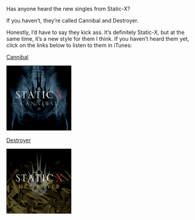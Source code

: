 Has anyone heard the new singles from Static-X?

If you haven’t, they’re called Cannibal and Destroyer.

Honestly, I’d have to say they kick ass. It’s definitely Static-X, but at the same time, it’s a new style for them I think. If you haven’t heard them yet, click on the links below to listen to them in iTunes:

[Cannibal](http://click.linksynergy.com/fs-bin/stat?id=oiyVbGokg9Q&offerid=78941&type=3&subid=0&tmpid=1826&RD_PARM1=http%253A%252F%252Fphobos.apple.com%252FWebObjects%252FMZStore.woa%252Fwa%252FviewAlbum%253Fi%253D213643666%2526id%253D213643664%2526s%253D143441%2526partnerId%253D30)

[](http://click.linksynergy.com/fs-bin/stat?id=oiyVbGokg9Q&offerid=78941&type=3&subid=0&tmpid=1826&RD_PARM1=http%253A%252F%252Fphobos.apple.com%252FWebObjects%252FMZStore.woa%252Fwa%252FviewAlbum%253Fi%253D213643666%2526id%253D213643664%2526s%253D143441%2526partnerId%253D30)

[![Static-X - Cannibal](picture-1-1.png)](http://click.linksynergy.com/fs-bin/stat?id=oiyVbGokg9Q&offerid=78941&type=3&subid=0&tmpid=1826&RD_PARM1=http%253A%252F%252Fphobos.apple.com%252FWebObjects%252FMZStore.woa%252Fwa%252FviewAlbum%253Fi%253D213643666%2526id%253D213643664%2526s%253D143441%2526partnerId%253D30)

[Destroyer](http://click.linksynergy.com/fs-bin/stat?id=oiyVbGokg9Q&offerid=78941&type=3&subid=0&tmpid=1826&RD_PARM1=http%253A%252F%252Fphobos.apple.com%252FWebObjects%252FMZStore.woa%252Fwa%252FviewAlbum%253Fi%253D214976377%2526id%253D214976344%2526s%253D143441%2526partnerId%253D30)

[](http://click.linksynergy.com/fs-bin/stat?id=oiyVbGokg9Q&offerid=78941&type=3&subid=0&tmpid=1826&RD_PARM1=http%253A%252F%252Fphobos.apple.com%252FWebObjects%252FMZStore.woa%252Fwa%252FviewAlbum%253Fi%253D214976377%2526id%253D214976344%2526s%253D143441%2526partnerId%253D30)

[![Static-X - Destroyer](picture-2-1.png)](http://click.linksynergy.com/fs-bin/stat?id=oiyVbGokg9Q&offerid=78941&type=3&subid=0&tmpid=1826&RD_PARM1=http%253A%252F%252Fphobos.apple.com%252FWebObjects%252FMZStore.woa%252Fwa%252FviewAlbum%253Fi%253D214976377%2526id%253D214976344%2526s%253D143441%2526partnerId%253D30)